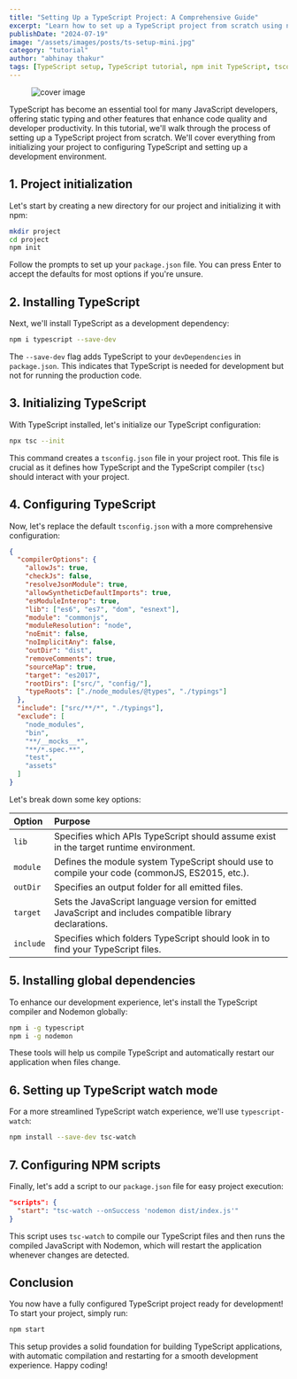 ```yaml
---
title: "Setting Up a TypeScript Project: A Comprehensive Guide"
excerpt: "Learn how to set up a TypeScript project from scratch using npm and tsc-watch. This tutorial provides step-by-step instructions to help you get started with TypeScript development."
publishDate: "2024-07-19"
image: "/assets/images/posts/ts-setup-mini.jpg"
category: "tutorial"
author: "abhinay thakur"
tags: [TypeScript setup, TypeScript tutorial, npm init TypeScript, tsconfig.json, TypeScript project configuration, TypeScript development environment, TypeScript best practices, TypeScript for beginners, TypeScript workflow, TypeScript compile options]
---
```

  
<figure class="text-center text-xs -mx-32">
  <img src="/assets/images/posts/ts-setup.jpg" alt="cover image" />
</figure>


<p class="first-letter:text-5xl first-letter:font-medium">
TypeScript has become an essential tool for many JavaScript developers, offering static typing and other features that enhance code quality and developer productivity. In this tutorial, we'll walk through the process of setting up a TypeScript project from scratch. We'll cover everything from initializing your project to configuring TypeScript and setting up a development environment.
</p>

## 1. Project initialization

Let's start by creating a new directory for our project and initializing it with npm:

```bash
mkdir project
cd project
npm init
```

Follow the prompts to set up your `package.json` file. You can press Enter to accept the defaults for most options if you're unsure.

## 2. Installing TypeScript

Next, we'll install TypeScript as a development dependency:

```bash
npm i typescript --save-dev
```

The `--save-dev` flag adds TypeScript to your `devDependencies` in `package.json`. This indicates that TypeScript is needed for development but not for running the production code.

## 3. Initializing TypeScript

With TypeScript installed, let's initialize our TypeScript configuration:

```bash
npx tsc --init
```

This command creates a `tsconfig.json` file in your project root. This file is crucial as it defines how TypeScript and the TypeScript compiler (`tsc`) should interact with your project.

## 4. Configuring TypeScript

Now, let's replace the default `tsconfig.json` with a more comprehensive configuration:

```json
{
  "compilerOptions": {
    "allowJs": true,
    "checkJs": false,
    "resolveJsonModule": true,
    "allowSyntheticDefaultImports": true,
    "esModuleInterop": true,
    "lib": ["es6", "es7", "dom", "esnext"],
    "module": "commonjs",
    "moduleResolution": "node",
    "noEmit": false,
    "noImplicitAny": false,
    "outDir": "dist",
    "removeComments": true,
    "sourceMap": true,
    "target": "es2017",
    "rootDirs": ["src/", "config/"],
    "typeRoots": ["./node_modules/@types", "./typings"]
  },
  "include": ["src/**/*", "./typings"],
  "exclude": [
    "node_modules",
    "bin",
    "**/__mocks__*",
    "**/*.spec.**",
    "test",
    "assets"
  ]
}
```

Let's break down some key options:

| Option | Purpose |
|:--------|:---------|
| `lib` | Specifies which APIs TypeScript should assume exist in the target runtime environment. |
| `module` | Defines the module system TypeScript should use to compile your code (commonJS, ES2015, etc.). |
| `outDir` | Specifies an output folder for all emitted files. |
| `target` | Sets the JavaScript language version for emitted JavaScript and includes compatible library declarations. |
| `include` | Specifies which folders TypeScript should look in to find your TypeScript files. |

## 5. Installing global dependencies

To enhance our development experience, let's install the TypeScript compiler and Nodemon globally:

```bash
npm i -g typescript
npm i -g nodemon
```

These tools will help us compile TypeScript and automatically restart our application when files change.

## 6. Setting up TypeScript watch mode

For a more streamlined TypeScript watch experience, we'll use `typescript-watch`:

```bash
npm install --save-dev tsc-watch
```

## 7. Configuring NPM scripts

Finally, let's add a script to our `package.json` file for easy project execution:

```json
"scripts": {
  "start": "tsc-watch --onSuccess 'nodemon dist/index.js'"
}
```

This script uses `tsc-watch` to compile our TypeScript files and then runs the compiled JavaScript with Nodemon, which will restart the application whenever changes are detected.

## Conclusion

You now have a fully configured TypeScript project ready for development! To start your project, simply run:

```bash
npm start
```

This setup provides a solid foundation for building TypeScript applications, with automatic compilation and restarting for a smooth development experience. Happy coding!